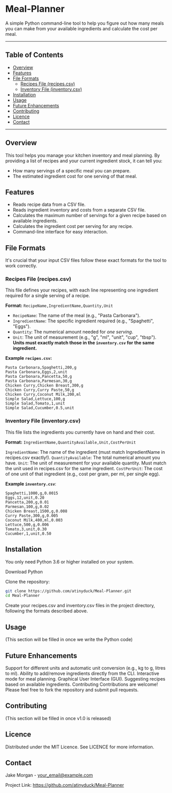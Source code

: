 # Meal-Planner

A simple Python command-line tool to help you figure out how many meals you can make from your available ingredients and calculate the cost per meal.

---

## Table of Contents

* [Overview](#overview)
* [Features](#features)
* [File Formats](#file-formats)
    * [Recipes File (recipes.csv)](#recipes-file-recipescsv)
    * [Inventory File (inventory.csv)](#inventory-file-inventorycsv)
* [Installation](#installation)
* [Usage](#usage)
* [Future Enhancements](#future-enhancements)
* [Contributing](#contributing)
* [Licence](#licence)
* [Contact](#contact)

---

## Overview

This tool helps you manage your kitchen inventory and meal planning. By providing a list of recipes and your current ingredient stock, it can tell you:
* How many servings of a specific meal you can prepare.
* The estimated ingredient cost for one serving of that meal.

## Features

* Reads recipe data from a CSV file.
* Reads ingredient inventory and costs from a separate CSV file.
* Calculates the maximum number of servings for a given recipe based on available ingredients.
* Calculates the ingredient cost per serving for any recipe.
* Command-line interface for easy interaction.

## File Formats

It's crucial that your input CSV files follow these exact formats for the tool to work correctly.

### Recipes File (recipes.csv)

This file defines your recipes, with each line representing one ingredient required for a single serving of a recipe.

**Format:** `RecipeName,IngredientName,Quantity,Unit`

* `RecipeName`: The name of the meal (e.g., "Pasta Carbonara").
* `IngredientName`: The specific ingredient required (e.g., "Spaghetti", "Eggs").
* `Quantity`: The numerical amount needed for *one serving*.
* `Unit`: The unit of measurement (e.g., "g", "ml", "unit", "cup", "tbsp"). **Units must exactly match those in the `inventory.csv` for the same ingredient.**

**Example `recipes.csv`:**
```csv
Pasta Carbonara,Spaghetti,200,g
Pasta Carbonara,Eggs,2,unit
Pasta Carbonara,Pancetta,50,g
Pasta Carbonara,Parmesan,30,g
Chicken Curry,Chicken Breast,300,g
Chicken Curry,Curry Paste,50,g
Chicken Curry,Coconut Milk,200,ml
Simple Salad,Lettuce,100,g
Simple Salad,Tomato,1,unit
Simple Salad,Cucumber,0.5,unit
```

### Inventory File (inventory.csv)

This file lists the ingredients you currently have on hand and their cost.

**Format:** `IngredientName,QuantityAvailable,Unit,CostPerUnit`

`IngredientName`: The name of the ingredient (must match IngredientName in recipes.csv exactly!).
`QuantityAvailable`: The total numerical amount you have.
`Unit`: The unit of measurement for your available quantity. Must match the unit used in recipes.csv for the same ingredient.
`CostPerUnit`: The cost of one unit of that ingredient (e.g., cost per gram, per ml, per single egg).


**Example `inventory.csv`**:
```csv
Spaghetti,1000,g,0.0015
Eggs,12,unit,0.20
Pancetta,200,g,0.01
Parmesan,100,g,0.02
Chicken Breast,1500,g,0.008
Curry Paste,300,g,0.005
Coconut Milk,400,ml,0.003
Lettuce,500,g,0.006
Tomato,3,unit,0.30
Cucumber,1,unit,0.50
```

## Installation

You only need Python 3.6 or higher installed on your system.

Download Python
<!-- end list -->

Clone the repository:

```bash
git clone https://github.com/atinyduck/Meal-Planner.git
cd Meal-Planner
```

Create your recipes.csv and inventory.csv files in the project directory, following the formats described above.

## Usage
(This section will be filled in once we write the Python code)

## Future Enhancements

Support for different units and automatic unit conversion (e.g., kg to g, litres to ml).
Ability to add/remove ingredients directly from the CLI.
Interactive mode for meal planning.
Graphical User Interface (GUI).
Suggesting recipes based on available ingredients.
Contributing
Contributions are welcome! Please feel free to fork the repository and submit pull requests.

## Contributing
(This section will be filled in once v1.0 is released)

## Licence

Distributed under the MIT Licence. See LICENCE for more information.

## Contact

Jake Morgan - your_email@example.com

Project Link: https://github.com/atinyduck/Meal-Planner
